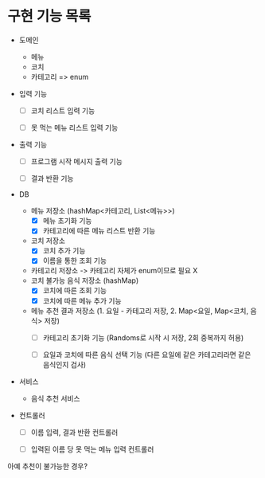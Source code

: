 # 구현 기능 목록

- 도메인
  - 메뉴
  - 코치
  - 카테고리 => enum


- 입력 기능
  - [ ] 코치 리스트 입력 기능
  - [ ] 못 먹는 메뉴 리스트 입력 기능


- 출력 기능
  - [ ] 프로그램 시작 메시지 출력 기능
  - [ ] 결과 반환 기능


- DB
  - 메뉴 저장소 (hashMap<카테고리, List<메뉴>>)
    - [X] 메뉴 초기화 기능 
    - [X] 카테고리에 따른 메뉴 리스트 반환 기능
  - 코치 저장소
    - [X] 코치 추가 기능
    - [X] 이름을 통한 조회 기능
  - 카테고리 저장소 -> 카테고리 자체가 enum이므로 필요 X
  - 코치 불가능 음식 저장소 (hashMap)
    - [X] 코치에 따른 조회 기능
    - [X] 코치에 따른 메뉴 추가 기능
  - 메뉴 추천 결과 저장소 (1. 요일 - 카테고리 저장, 2. Map<요일, Map<코치, 음식> 저장)
    - [ ] 카테고리 초기화 기능 (Randoms로 시작 시 저장, 2회 중복까지 허용)
    - [ ] 요일과 코치에 따른 음식 선택 기능 (다른 요일에 같은 카테고리라면 같은 음식인지 검사)


- 서비스
  - 음식 추천 서비스


- 컨트롤러
  - [ ] 이름 입력, 결과 반환 컨트롤러
  - [ ] 입력된 이름 당 못 먹는 메뉴 입력 컨트롤러



아예 추천이 불가능한 경우?
